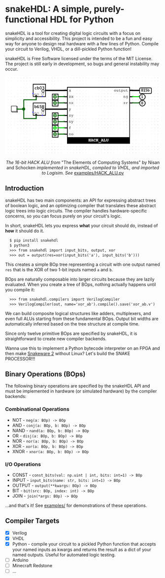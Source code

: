 
# snakeHDL: A simple, purely-functional HDL for Python

snakeHDL is a tool for creating digital logic circuits with a focus on simplicity and accessibility.
This project is intended to be a fun and easy way for anyone to design real hardware with a few lines of Python.
Compile your circuit to Verilog, VHDL, or a dill-pickled Python function!

snakeHDL is Free Software licensed under the terms of the MIT License. The project is still early in development,
so bugs and general instability may occur.

<p align="center">
  <img src="https://github.com/joshiemoore/snakehdl/blob/master/HACK_ALU.png" />

</p>
<p align="center">
  <i>The 16-bit HACK ALU from</i> "The Elements of Computing Systems" by Nisan and Schocken <i>implemented in snakeHDL, compiled to VHDL,
  and imported to Logisim. See</i> <a href="https://github.com/joshiemoore/snakehdl/blob/master/examples/HACK_ALU.py">examples/HACK_ALU.py</a>
</p>

## Introduction
snakeHDL has two main components: an API for expressing abstract trees of boolean logic, and an optimizing compiler that translates
these abstract logic trees into logic circuits. The compiler handles hardware-specific concerns, so you can focus purely on your
circuit's logic.

In short, snakeHDL lets you express **what** your circuit should do, instead of **how** it should do it.

```
  $ pip install snakehdl
  $ python3
  >>> from snakehdl import input_bits, output, xor
  >>> out = output(res=xor(input_bits('a'), input_bits('b')))
```

This creates a simple BOp tree representing a circuit with one output named `res` that is the XOR of two 1-bit inputs named `a` and `b`.

BOps are naturally composable into larger circuits because they are lazily evaluated. When you create a tree of BOps, nothing actually happens until you compile it:

```
  >>> from snakehdl.compilers import VerilogCompiler
  >>> VerilogCompiler(out, name='xor_ab').compile().save('xor_ab.v')
```

We can build composite logical structures like adders, multiplexers,
and even full ALUs starting from these fundamental BOps. Output bit widths
are automatically inferred based on the tree structure at compile time.

Since only twelve primitive BOps are specified by snakeHDL, it is straightforward to
create new compiler backends.

Wanna use this to implement a Python bytecode interpreter on an FPGA and then make [Snakeware 2](https://github.com/joshiemoore/snakeware) without Linux? Let's build the SNAKE PROCESSOR!!!

## Binary Operations (BOps)
The following binary operations are specified by the snakeHDL API and must be implemented in hardware (or simulated hardware) by the compiler backends:

### Combinational Operations
* NOT - `neg(a: BOp) -> BOp`
* AND - `conj(a: BOp, b: BOp) -> BOp`
* NAND - `nand(a: BOp, b: BOp) -> BOp`
* OR - `disj(a: BOp, b: BOp) -> BOp`
* NOR - `nor(a: BOp, b: BOp) -> BOp`
* XOR - `xor(a: BOp, b: BOp) -> BOp`
* XNOR - `xnor(a: BOp, b: BOp) -> BOp`

### I/O Operations
* CONST - `const_bits(val: np.uint | int, bits: int=1) -> BOp`
* INPUT - `input_bits(name: str, bits: int=1) -> BOp`
* OUTPUT - `output(**kwargs: BOp) -> BOp`
* BIT - `bit(src: BOp, index: int) -> BOp`
* JOIN - `join(*args: BOp) -> BOp`

...and that's it! See [examples/](https://github.com/joshiemoore/snakehdl/tree/master/examples) for demonstrations of these operations.

## Compiler Targets
- [x] Verilog
- [x] VHDL
- [x] Python - compile your circuit to a pickled Python function that accepts your named inputs
    as kwargs and returns the result as a dict of your named outputs. Useful for automated logic testing.
- [ ] Arduino
- [ ] Minecraft Redstone
- [ ] ...
